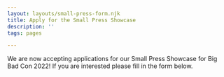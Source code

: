 ```yaml
---
layout: layouts/small-press-form.njk
title: Apply for the Small Press Showcase
description: ''
tags: pages

---
```


We are now accepting applications for our Small Press Showcase for Big Bad Con 2022! If you are interested please fill in the form below.